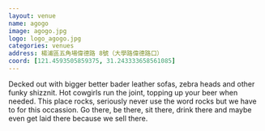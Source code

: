 ```yaml
---
layout: venue
name: agogo
image: agogo.jpg
logo: logo_agogo.jpg
categories: venues
address: 楊浦區五角場偉德路 8號（大學路偉德路口）
coord: [121.4593505859375, 31.243333658561085]
---
```


Decked out with bigger better bader leather sofas, zebra heads and other funky shizznit. Hot cowgirls run the joint, topping up your beer when needed. This place rocks, seriously never use the word rocks but we have to for this occassion. Go there, be there, sit there, drink there and maybe even get laid there because we sell there. 